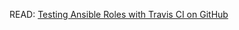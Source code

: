 READ: [Testing Ansible Roles with Travis CI on GitHub](https://servercheck.in/blog/testing-ansible-roles-travis-ci-github)
